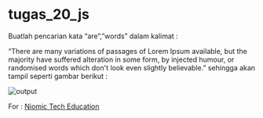 # tugas_20_js

Buatlah pencarian kata “are”,”words” dalam kalimat :

 “There are many variations of passages of Lorem Ipsum available, but the majority have suffered alteration in some form, by injected humour, or randomised words which don't look even slightly believable.”
sehingga akan tampil seperti gambar berikut :
<p>
<img  src="https://lh3.googleusercontent.com/YawPfmsGzpEkCN3i7TJeP78qN3KxXktzpRL95A5F2ejjRkLPwjlGwFTzD_l_S8gDvGdMfSoIkRphNkJeieTQ9EK9st2mt866CAHxf-H4f1neBUGCYwe1G3vTY1JiO0wE5h0GYqf4" alt="output"/>
</p>

For : [Niomic Tech Education](https://niomic.com/)

